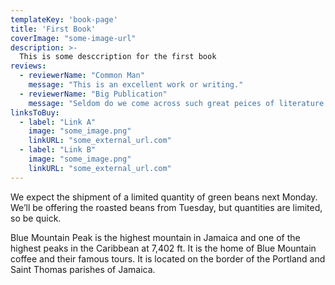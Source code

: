 ```yaml
---
templateKey: 'book-page'
title: 'First Book'
coverImage: "some-image-url" 
description: >-
  This is some desccription for the first book
reviews:
  - reviewerName: "Common Man"
    message: "This is an excellent work or writing."
  - reviewerName: "Big Publication"
    message: "Seldom do we come across such great peices of literature."
linksToBuy:
  - label: "Link A"
    image: "some_image.png"
    linkURL: "some_external_url.com"
  - label: "Link B"
    image: "some_image.png"
    linkURL: "some_external_url.com"   
---
```


We expect the shipment of a limited quantity of green beans next Monday. We’ll be offering the roasted beans from Tuesday, but quantities are limited, so be quick.

Blue Mountain Peak is the highest mountain in Jamaica and one of the highest peaks in the Caribbean at 7,402 ft. It is the home of Blue Mountain coffee and their famous tours. It is located on the border of the Portland and Saint Thomas parishes of Jamaica.